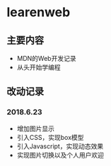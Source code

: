 # learenweb
## 主要内容
* MDN的Web开发记录
* 从头开始学编程
## 改动记录
### 2018.6.23
* 增加图片显示
* 引入CSS，实现box模型
* 引入Javascript，实现动态效果
* 实现图片切换以及个人用户欢迎